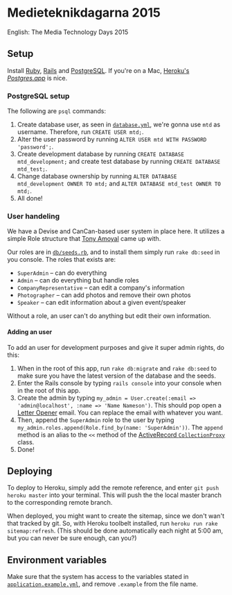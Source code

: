 # Medieteknikdagarna 2015

English: The Media Technology Days 2015

## Setup

Install [Ruby](https://www.ruby-lang.org/en/), [Rails](http://rubyonrails.org/) and [PostgreSQL](http://www.postgresql.org/). If you're on a Mac, [Heroku's *Postgres.app*](http://postgresapp.com/) is nice.

### PostgreSQL setup

The following are `psql` commands:

1. Create database user, as seen in [`database.yml`](config/database.yml), we're gonna use `mtd` as username. Therefore, run `CREATE USER mtd;`.
2. Alter the user password by running `ALTER USER mtd WITH PASSWORD 'password';`.
3. Create development database by running `CREATE DATABASE mtd_development;` and create test database by running `CREATE DATABASE mtd_test;`.
4. Change database ownership by running `ALTER DATABASE mtd_development OWNER TO mtd;` and `ALTER DATABASE mtd_test OWNER TO mtd;`.
5. All done!

### User handeling

We have a Devise and CanCan-based user system in place here. It utilizes a simple Role structure that [Tony Amoyal](http://www.tonyamoyal.com/2010/07/28/rails-authentication-with-devise-and-cancan-customizing-devise-controllers/) came up with.

Our roles are in [`db/seeds.rb`](db/seeds.rb), and to install them simply run `rake db:seed` in you console. The roles that exists are:
* `SuperAdmin` – can do everything
* `Admin` – can do everything but handle roles
* `CompanyRepresentative` – can edit a company's information
* `Photographer` – can add photos and remove their own photos
* `Speaker` – can edit information about a given event/speaker

Without a role, an user can't do anything but edit their own information.

#### Adding an user

To add an user for development purposes and give it super admin rights, do this:

1. When in the root of this app, run `rake db:migrate` and `rake db:seed` to make sure you have the latest version of the database and the seeds.
2. Enter the Rails console by typing `rails console` into your console when in the root of this app.
3. Create the admin by typing `my_admin = User.create(:email => 'admin@localhost', :name => 'Name Nameson')`. This should pop open a [Letter Opener](https://rubygems.org/gems/letter_opener) email. You can replace the email with whatever you want.
4. Then, append the `SuperAdmin` role to the user by typing `my_admin.roles.append(Role.find_by(name: 'SuperAdmin'))`. The `append` method is an alias to the `<<` method of the [ActiveRecord `CollectionProxy`](http://edgeapi.rubyonrails.org/classes/ActiveRecord/Associations/CollectionProxy.html) class.
5. Done!

## Deploying

To deploy to Heroku, simply add the remote reference, and enter `git push heroku master` into your terminal. This will push the the local master branch to the corresponding remote branch.

When deployed, you might want to create the sitemap, since we don't wan't that tracked by git. So, with Heroku toolbelt installed, run `heroku run rake sitemap:refresh`. (This should be done automatically each night at 5:00 am, but you can never be sure enough, can you?)

## Environment variables

Make sure that the system has access to the variables stated in [`application.example.yml`](config/application.example.yml), and remove `.example` from the file name.
